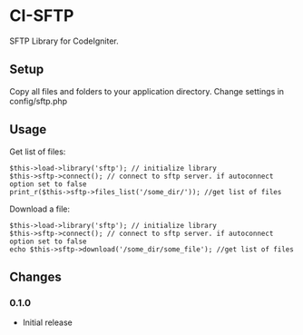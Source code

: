 # CI-SFTP

SFTP Library for CodeIgniter. 

## Setup
Copy all files and folders to your application directory. Change settings in config/sftp.php

## Usage

Get list of files:

	$this->load->library('sftp'); // initialize library
	$this->sftp->connect(); // connect to sftp server. if autoconnect option set to false
	print_r($this->sftp->files_list('/some_dir/')); //get list of files


Download a file:

	$this->load->library('sftp'); // initialize library
	$this->sftp->connect(); // connect to sftp server. if autoconnect option set to false
	echo $this->sftp->download('/some_dir/some_file'); //get list of files

## Changes
### 0.1.0
* Initial release